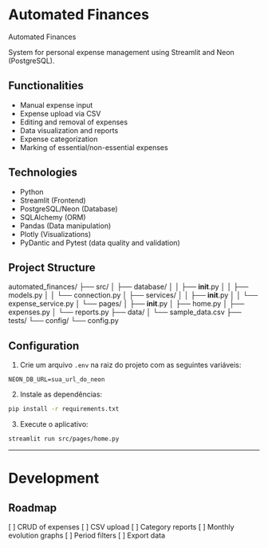 # Automated Finances

Automated Finances

System for personal expense management using Streamlit and Neon (PostgreSQL).


## Functionalities
- Manual expense input
- Expense upload via CSV
- Editing and removal of expenses
- Data visualization and reports
- Expense categorization
- Marking of essential/non-essential expenses

## Technologies
- Python
- Streamlit (Frontend)
- PostgreSQL/Neon (Database)
- SQLAlchemy (ORM)
- Pandas (Data manipulation)
- Plotly (Visualizations)
- PyDantic and Pytest (data quality and validation)


## Project Structure

automated_finances/
├── src/
│   ├── database/
│   │   ├── __init__.py
│   │   ├── models.py
│   │   └── connection.py
│   ├── services/
│   │   ├── __init__.py
│   │   └── expense_service.py
│   └── pages/
│       ├── __init__.py
│       ├── home.py
│       ├── expenses.py
│       └── reports.py
├── data/
│   └── sample_data.csv
├── tests/
└── config/
    └── config.py


## Configuration
1. Crie um arquivo `.env` na raiz do projeto com as seguintes variáveis:
```
NEON_DB_URL=sua_url_do_neon
```

2. Instale as dependências:
```bash
pip install -r requirements.txt
```

3. Execute o aplicativo:
```bash
streamlit run src/pages/home.py
```

---

# Development

## Roadmap

[ ] CRUD of expenses
[ ] CSV upload
[ ] Category reports
[ ] Monthly evolution graphs
[ ] Period filters
[ ] Export data